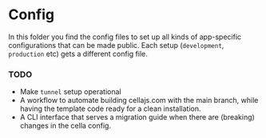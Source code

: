 # Config
In this folder you find the config files to set up all kinds of app-specific configurations that can be made public. Each setup (`development`, `production` etc) gets a different config file.


### TODO
* Make `tunnel` setup operational
* A workflow to automate building cellajs.com with the main branch, while having the template code ready for a clean installation.
* A CLI interface that serves a migration guide when there are (breaking) changes in the cella config.